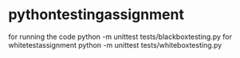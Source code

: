 # pythontestingassignment
for running the code
python -m unittest tests/blackboxtesting.py
for whitetestassignment
python -m unittest tests/whiteboxtesting.py
